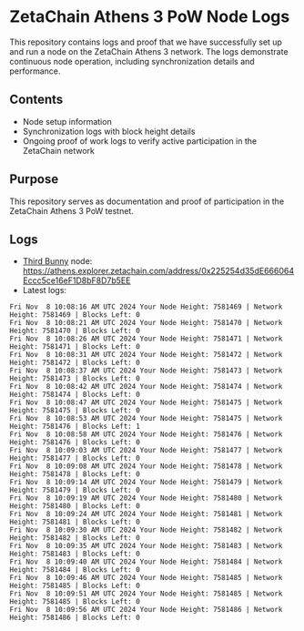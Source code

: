 # ZetaChain Athens 3 PoW Node Logs
This repository contains logs and proof that we have successfully set up and run a node on the ZetaChain Athens 3 network. The logs demonstrate continuous node operation, including synchronization details and performance.

## Contents
- Node setup information
- Synchronization logs with block height details
- Ongoing proof of work logs to verify active participation in the ZetaChain network

## Purpose
This repository serves as documentation and proof of participation in the ZetaChain Athens 3 PoW testnet.

## Logs

- [Third Bunny](https://thirdbunny.xyz/) node: https://athens.explorer.zetachain.com/address/0x225254d35dE666064Eccc5ce16eF1D8bF8D7b5EE
- Latest logs:
```
Fri Nov  8 10:08:16 AM UTC 2024 Your Node Height: 7581469 | Network Height: 7581469 | Blocks Left: 0
Fri Nov  8 10:08:21 AM UTC 2024 Your Node Height: 7581470 | Network Height: 7581470 | Blocks Left: 0
Fri Nov  8 10:08:26 AM UTC 2024 Your Node Height: 7581471 | Network Height: 7581471 | Blocks Left: 0
Fri Nov  8 10:08:31 AM UTC 2024 Your Node Height: 7581472 | Network Height: 7581472 | Blocks Left: 0
Fri Nov  8 10:08:37 AM UTC 2024 Your Node Height: 7581473 | Network Height: 7581473 | Blocks Left: 0
Fri Nov  8 10:08:42 AM UTC 2024 Your Node Height: 7581474 | Network Height: 7581474 | Blocks Left: 0
Fri Nov  8 10:08:47 AM UTC 2024 Your Node Height: 7581475 | Network Height: 7581475 | Blocks Left: 0
Fri Nov  8 10:08:53 AM UTC 2024 Your Node Height: 7581475 | Network Height: 7581476 | Blocks Left: 1
Fri Nov  8 10:08:58 AM UTC 2024 Your Node Height: 7581476 | Network Height: 7581476 | Blocks Left: 0
Fri Nov  8 10:09:03 AM UTC 2024 Your Node Height: 7581477 | Network Height: 7581477 | Blocks Left: 0
Fri Nov  8 10:09:08 AM UTC 2024 Your Node Height: 7581478 | Network Height: 7581478 | Blocks Left: 0
Fri Nov  8 10:09:14 AM UTC 2024 Your Node Height: 7581479 | Network Height: 7581479 | Blocks Left: 0
Fri Nov  8 10:09:19 AM UTC 2024 Your Node Height: 7581480 | Network Height: 7581480 | Blocks Left: 0
Fri Nov  8 10:09:24 AM UTC 2024 Your Node Height: 7581481 | Network Height: 7581481 | Blocks Left: 0
Fri Nov  8 10:09:30 AM UTC 2024 Your Node Height: 7581482 | Network Height: 7581482 | Blocks Left: 0
Fri Nov  8 10:09:35 AM UTC 2024 Your Node Height: 7581483 | Network Height: 7581483 | Blocks Left: 0
Fri Nov  8 10:09:40 AM UTC 2024 Your Node Height: 7581484 | Network Height: 7581484 | Blocks Left: 0
Fri Nov  8 10:09:46 AM UTC 2024 Your Node Height: 7581485 | Network Height: 7581485 | Blocks Left: 0
Fri Nov  8 10:09:51 AM UTC 2024 Your Node Height: 7581485 | Network Height: 7581485 | Blocks Left: 0
Fri Nov  8 10:09:56 AM UTC 2024 Your Node Height: 7581486 | Network Height: 7581486 | Blocks Left: 0
```
